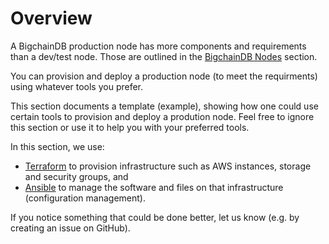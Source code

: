 # Overview

A BigchainDB production node has more components and requirements than a dev/test node. Those are outlined in the [BigchainDB Nodes](../nodes/index.html) section.

You can provision and deploy a production node (to meet the requirments) using whatever tools you prefer.

This section documents a template (example), showing how one could use certain tools to provision and deploy a prodution node. Feel free to ignore this section or use it to help you with your preferred tools.

In this section, we use:

* [Terraform](https://www.terraform.io/) to provision infrastructure such as AWS instances, storage and security groups, and
* [Ansible](https://www.ansible.com/) to manage the software and files on that infrastructure (configuration management).

If you notice something that could be done better, let us know (e.g. by creating an issue on GitHub).
